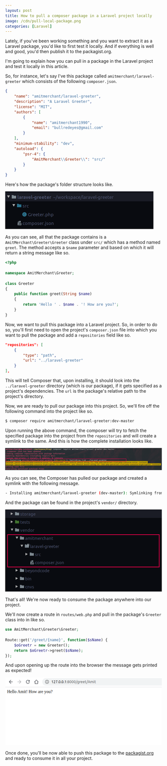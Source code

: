 ```yaml
---
layout: post
title: How to pull a composer package in a Laravel project locally
image: /cdn/pull-local-package.png
categories: [Laravel]
---
```


Lately, if you've been working something and you want to extract it as a Laravel package, you'd like to first test it locally. And if everything is well and good, you'd then publish it to the packagist.org.

I'm going to explain how you can pull in a package in the Laravel project and test it locally in this article.

So, for instance, let's say I've this package called `amitmerchant/laravel-greeter` which consists of the following `composer.json`.

```json
{
    "name": "amitmerchant/laravel-greeter",
    "description": "A Laravel Greeter",
    "license": "MIT",
    "authors": [
        {
            "name": "amitmerchant1990",
            "email": "bullredeyes@gmail.com"
        }
    ],
    "minimum-stability": "dev",
    "autoload": {
        "psr-4": {
            "AmitMerchant\\Greeter\\": "src/"
        }
    }
}
```

Here's how the package's folder structure looks like.

![](/images/pacakge-folder-structure.png)

As you can see, all that the package contains is a `AmitMerchant\Greeter\Greeter` class under `src/` which has a method named `greet`. The method accepts a `$name` parameter and based on which it will return a string message like so.

```php
<?php

namespace AmitMerchant\Greeter;

class Greeter
{
    public function greet(String $name)
    {
        return 'Hello ' . $name . '! How are you?';
    }
}
```

Now, we want to pull this package into a Laravel project. So, in order to do so, you'll first need to open the project's `composer.json` file into which you want to pull the package and add a `repositories` field like so.

```json
"repositories": [
    {
        "type": "path",
        "url": "../laravel-greeter"
    }
],
```

This will tell Composer that, upon installing, it should look into the `../laravel-greeter` directory (which is our package), if it gets specified as a project's dependencies. The `url` is the package's relative path to the project's directory.

Now, we are ready to pull our package into this project. So, we'll fire off the following command into the project like so.

```bash
$ composer require amitmerchant/laravel-greeter:dev-master
```

Upon running the above command, the composer will try to fetch the specified package into the project from the `repositories` and will create a symlink to the same. And this is how the complete installation looks like.

![](/images/package-installation.png)

As you can see, the Composer has pulled our package and created a symlink with the following message.

```bash
- Installing amitmerchant/laravel-greeter (dev-master): Symlinking from ../laravel-greeter
```

And the package can be found in the project's `vendor/` directory.

![](/images/vendor-package.png)

That's all! We're now ready to consume the package anywhere into our project.

We'll now create a route in `routes/web.php` and pull in the package's `Greeter` class into in like so.

```php
use AmitMerchant\Greeter\Greeter;

Route::get('/greet/{name}', function($sName) {
    $oGreetr = new Greeter();
    return $oGreetr->greet($sName);
});
```

And upon opening up the route into the browser the message gets printed as expected!

![](/images/package-message.png)

Once done, you'll be now able to push this package to the [packagist.org](https://packagist.org/) and ready to consume it in all your project.

